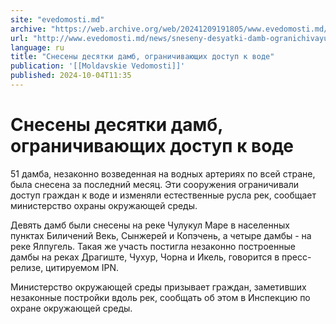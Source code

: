 ```yaml
---
site: "evedomosti.md"
archive: "https://web.archive.org/web/20241209191805/www.evedomosti.md/news/sneseny-desyatki-damb-ogranichivayushih-dostup-k-vode"
url: "http://www.evedomosti.md/news/sneseny-desyatki-damb-ogranichivayushih-dostup-k-vode"
language: ru
title: "Снесены десятки дамб, ограничивающих доступ к воде"
publication: '[[Moldavskie Vedomosti]]'
published: 2024-10-04T11:35
---
```


# Снесены десятки дамб, ограничивающих доступ к воде

51 дамба, незаконно возведенная на водных артериях по всей стране, была снесена за последний месяц. Эти сооружения ограничивали доступ граждан к воде и изменяли естественные русла рек, сообщает министерство охраны окружающей среды.

Девять дамб были снесены на реке Чулукул Маре в населенных пунктах Биличений Векь, Сынжерей и Копэчень, а четыре дамбы - на реке Ялпугель. Такая же участь постигла незаконно построенные дамбы на реках Драгиште, Чухур, Чорна и Икель, говорится в пресс-релизе, цитируемом IPN.

Министерство окружающей среды призывает граждан, заметивших незаконные постройки вдоль рек, сообщать об этом в Инспекцию по охране окружающей среды.